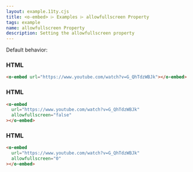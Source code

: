 ```yaml
---
layout: example.11ty.cjs
title: <o-embed> ⌲ Examples ⌲ allowfullscreen Property
tags: example
name: allowfullscreen Property
description: Setting the allowfullscreen property
---
```


Default behavior:

<h3>HTML</h3>

```html
<o-embed url="https://www.youtube.com/watch?v=G_QhTdzWBJk"></o-embed>
```

<o-embed url="https://www.youtube.com/watch?v=G_QhTdzWBJk"></o-embed>

<h3>HTML</h3>

```html
<o-embed
  url="https://www.youtube.com/watch?v=G_QhTdzWBJk"
  allowfullscreen="false"
></o-embed>
```

<o-embed url="https://www.youtube.com/watch?v=G_QhTdzWBJk" allowfullscreen="false"></o-embed>

<h3>HTML</h3>

```html
<o-embed
  url="https://www.youtube.com/watch?v=G_QhTdzWBJk"
  allowfullscreen="0"
></o-embed>
```

<o-embed url="https://www.youtube.com/watch?v=G_QhTdzWBJk" allowfullscreen="0"></o-embed>
